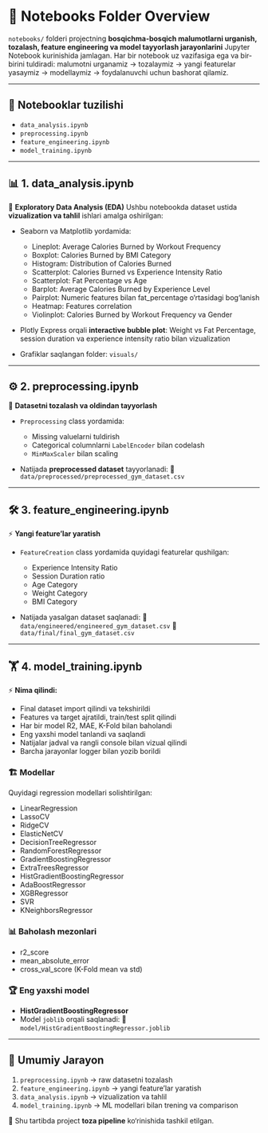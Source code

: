 # 📒 Notebooks Folder Overview

`notebooks/` folderi projectning **bosqichma-bosqich malumotlarni urganish, tozalash, feature engineering va model tayyorlash jarayonlarini** Jupyter Notebook kurinishida jamlagan.
Har bir notebook uz vazifasiga ega va bir-birini tuldiradi: malumotni urganamiz → tozalaymiz → yangi featurelar yasaymiz → modellaymiz → foydalanuvchi uchun bashorat qilamiz.

---

## 📁 Notebooklar tuzilishi

* `data_analysis.ipynb`
* `preprocessing.ipynb`
* `feature_engineering.ipynb`
* `model_training.ipynb`

---

## 📊 1. data_analysis.ipynb

🔎 **Exploratory Data Analysis (EDA)**
Ushbu notebookda dataset ustida **vizualization va tahlil** ishlari amalga oshirilgan:

* Seaborn va Matplotlib yordamida:

  * Lineplot: Average Calories Burned by Workout Frequency
  * Boxplot: Calories Burned by BMI Category
  * Histogram: Distribution of Calories Burned
  * Scatterplot: Calories Burned vs Experience Intensity Ratio
  * Scatterplot: Fat Percentage vs Age
  * Barplot: Average Calories Burned by Experience Level
  * Pairplot: Numeric features bilan fat_percentage o‘rtasidagi bog‘lanish
  * Heatmap: Features correlation
  * Violinplot: Calories Burned by Workout Frequency va Gender

* Plotly Express orqali **interactive bubble plot**: Weight vs Fat Percentage, session duration va experience intensity ratio bilan vizualization

* Grafiklar saqlangan folder: `visuals/`

---

## ⚙️ 2. preprocessing.ipynb

🧹 **Datasetni tozalash va oldindan tayyorlash**

* `Preprocessing` class yordamida:

  * Missing valuelarni tuldirish
  * Categorical columnlarni `LabelEncoder` bilan codelash
  * `MinMaxScaler` bilan scaling
* Natijada **preprocessed dataset** tayyorlanadi:
  📂 `data/preprocessed/preprocessed_gym_dataset.csv`

---

## 🛠 3. feature_engineering.ipynb

⚡ **Yangi feature’lar yaratish**

* `FeatureCreation` class yordamida quyidagi featurelar qushilgan:

  * Experience Intensity Ratio
  * Session Duration ratio
  * Age Category
  * Weight Category
  * BMI Category
* Natijada yasalgan dataset saqlanadi:
  📂 `data/engineered/engineered_gym_dataset.csv`
  📂 `data/final/final_gym_dataset.csv`

---

## 🏋️ 4. model_training.ipynb

⚡ **Nima qilindi:**  
* Final dataset import qilindi va tekshirildi  
* Features va target ajratildi, train/test split qilindi  
* Har bir model R2, MAE, K-Fold bilan baholandi  
* Eng yaxshi model tanlandi va saqlandi  
* Natijalar jadval va rangli console bilan vizual qilindi  
* Barcha jarayonlar logger bilan yozib borildi

### 🏗 Modellar

Quyidagi regression modellari solishtirilgan:

* LinearRegression
* LassoCV
* RidgeCV
* ElasticNetCV
* DecisionTreeRegressor
* RandomForestRegressor
* GradientBoostingRegressor
* ExtraTreesRegressor
* HistGradientBoostingRegressor
* AdaBoostRegressor
* XGBRegressor
* SVR
* KNeighborsRegressor

### 📊 Baholash mezonlari

* r2_score
* mean_absolute_error
* cross_val_score (K-Fold mean va std)

### 🏆 Eng yaxshi model

* **HistGradientBoostingRegressor**
* Model `joblib` orqali saqlanadi:
  📂 `model/HistGradientBoostingRegressor.joblib`

---

## 📌 Umumiy Jarayon

1. `preprocessing.ipynb`        → raw datasetni tozalash
2. `feature_engineering.ipynb`  → yangi feature’lar yaratish
3. `data_analysis.ipynb`        → vizualization va tahlil
4. `model_training.ipynb`       → ML modellari bilan trening va comparison

🚀 Shu tartibda project **toza pipeline** ko‘rinishida tashkil etilgan.
